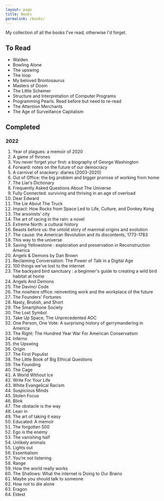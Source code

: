 ```yaml
---
layout: page
title: Books
permalink: /books/
---
```


My collection of all the books I've read, otherwise I'd forget.

## To Read

- Walden
- Bowling Alone
- The upswing
- The loop
- My beloved Brontosaurus
- Masters of Doom
- The Little Schemer
- Structure and Interpretation of Computer Programs
- Programming Pearls. Read before but need to re-read
- The Attention Merchants
- The Age of Surveillance Capitalism

## Completed

### 2022

1. Year of plagues: a memoir of 2020
2. A game of thrones
3. You never forget your first: a biography of George Washington
4. Forward: notes on the future of our democracy
5. A carnival of snackery: diaries (2003-2020)
6. Out of Office: the big problem and bigger promise of working from home
7. The Liar’s Dictionary
8. Frequently Asked Questions About The Universe
9. Fully Connected: surviving and thriving in an age of overload
10. Dear Edward
11. The Lie About The Truck
12. Impact: How Rocks from Space Led to Life, Culture, and Donkey Kong
13. The arsonists’ city
14. The art of racing in the rain: a novel
15. Extreme North: a cultural history
16. Beasts before us: the untold story of mammal origins and evolution
17. The cause: the American Revolution and its discontents, 1773-1783
18. This way to the universe
19. Saving Yellowstone : exploration and preservation in Reconstruction America
20. Angels & Demons by Dan Brown
21. Reclaiming Conversation: The Power of Talk in a Digital Age
22. 100 things we've lost to the internet
23. The backyard bird sanctuary : a beginner's guide to creating a wild bird habitat at home
24. Angels And Demons
25. The Davinci Code
26. The nowhere office: reinventing work and the workplace of the future
27. The Founders' Fortunes
28. Nasty, Brutish, and Short
29. The Smartphone Society
30. The Lost Symbol
31. Take Up Space, The Unprecedented AOC
32. One Person, One Vote: A surprising history of gerrymandering in America
33. The Right: The Hundred Year War For American Conservatism
34. Inferno
35. the Upswing
36. Origin
37. The First Populist
38. The Little Book of Big Ethical Questions
39. The Founding
40. The Cage
41. A World Without Ice
42. Write For Your Life
43. White Evangelical Racism
44. Suspicious Minds
45. Stolen Focus
46. Blink
47. The obstacle is the way
48. Lean in
49. The art of taking it easy
50. Educated: A memoir
51. The forgotten 500
52. Ego is the enemy
53. The vanishing half
54. Unlikely animals
55. Lights out
56. Essentialism
57. You’re not listening
58. Range
59. How the world really works
60. The Shallows: What the internet is Doing to Our Brains
61. Maybe you should talk to someone
62. How not to die alone
63. Eragon
64. Eldest
